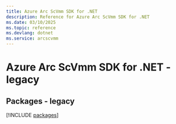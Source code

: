```yaml
---
title: Azure Arc ScVmm SDK for .NET
description: Reference for Azure Arc ScVmm SDK for .NET
ms.date: 03/10/2025
ms.topic: reference
ms.devlang: dotnet
ms.service: arcscvmm
---
```

# Azure Arc ScVmm SDK for .NET - legacy
## Packages - legacy
[!INCLUDE [packages](arc-scvmm-index.md)]